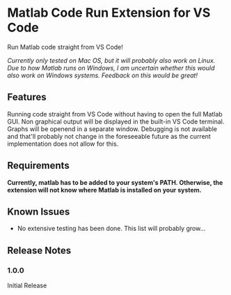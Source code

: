 # Matlab Code Run Extension for VS Code

Run Matlab code straight from VS Code!  

*Currently only tested on Mac OS, but it will probably also work on Linux. Due to how Matlab runs on Windows, I am uncertain whether this would also work on Windows systems. Feedback on this would be great!*

## Features

Running code straight from VS Code without having to open the full Matlab GUI. Non graphical output will be displayed in the built-in VS Code terminal. Graphs will be openend in a separate window. Debugging is not available and that'll probably not change in the foreseeable future as the current implementation does not allow for this.

## Requirements

**Currently, matlab has to be added to your system's PATH. Otherwise, the extension will not know where Matlab is installed on your system.**

## Known Issues

- No extensive testing has been done. This list will probably grow...

## Release Notes

### 1.0.0

Initial Release

